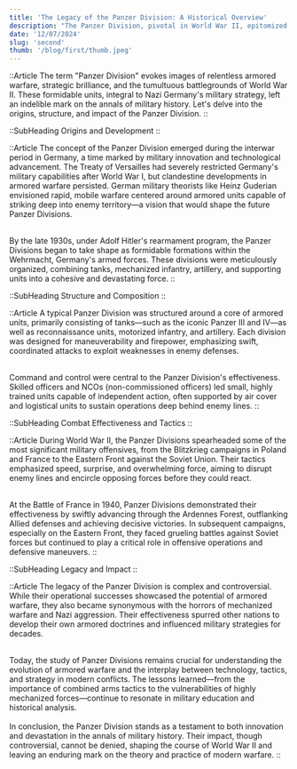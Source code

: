 ```yaml
---
title: 'The Legacy of the Panzer Division: A Historical Overview'
description: "The Panzer Division, pivotal in World War II, epitomized Germany's innovative approach to mechanized warfare. Organized around tanks, mechanized infantry, and artillery, these units spearheaded Blitzkrieg tactics, showcasing speed and firepower in decisive campaigns like the Battle of France. Despite their controversial legacy, Panzer Divisions revolutionized military strategy, leaving an indelible mark on the history and evolution of armored warfare worldwide."
date: '12/07/2024'
slug: 'second'
thumb: '/blog/first/thumb.jpeg'
---
```


::Article
The term "Panzer Division" evokes images of relentless armored warfare, strategic brilliance, and the tumultuous battlegrounds of World War II. These formidable units, integral to Nazi Germany's military strategy, left an indelible mark on the annals of military history. Let's delve into the origins, structure, and impact of the Panzer Division.
::

<!-- ::SubHeading
The content of the card [Markdown]{.font-bold.bg-green-100.px-2.text-4xl}
:: -->

::SubHeading
Origins and Development
::

::Article
The concept of the Panzer Division emerged during the interwar period in Germany, a time marked by military innovation and technological advancement. The Treaty of Versailles had severely restricted Germany's military capabilities after World War I, but clandestine developments in armored warfare persisted. German military theorists like Heinz Guderian envisioned rapid, mobile warfare centered around armored units capable of striking deep into enemy territory—a vision that would shape the future Panzer Divisions.
<br>

</br>
By the late 1930s, under Adolf Hitler's rearmament program, the Panzer Divisions began to take shape as formidable formations within the Wehrmacht, Germany's armed forces. These divisions were meticulously organized, combining tanks, mechanized infantry, artillery, and supporting units into a cohesive and devastating force.
::

::SubHeading
Structure and Composition
::

::Article
A typical Panzer Division was structured around a core of armored units, primarily consisting of tanks—such as the iconic Panzer III and IV—as well as reconnaissance units, motorized infantry, and artillery. Each division was designed for maneuverability and firepower, emphasizing swift, coordinated attacks to exploit weaknesses in enemy defenses.
<br>

</br>
Command and control were central to the Panzer Division's effectiveness. Skilled officers and NCOs (non-commissioned officers) led small, highly trained units capable of independent action, often supported by air cover and logistical units to sustain operations deep behind enemy lines.
::

::SubHeading
Combat Effectiveness and Tactics
::

::Article
During World War II, the Panzer Divisions spearheaded some of the most significant military offensives, from the Blitzkrieg campaigns in Poland and France to the Eastern Front against the Soviet Union. Their tactics emphasized speed, surprise, and overwhelming force, aiming to disrupt enemy lines and encircle opposing forces before they could react.
<br>

</br>
At the Battle of France in 1940, Panzer Divisions demonstrated their effectiveness by swiftly advancing through the Ardennes Forest, outflanking Allied defenses and achieving decisive victories. In subsequent campaigns, especially on the Eastern Front, they faced grueling battles against Soviet forces but continued to play a critical role in offensive operations and defensive maneuvers.
::

::SubHeading
Legacy and Impact
::

::Article
The legacy of the Panzer Division is complex and controversial. While their operational successes showcased the potential of armored warfare, they also became synonymous with the horrors of mechanized warfare and Nazi aggression. Their effectiveness spurred other nations to develop their own armored doctrines and influenced military strategies for decades.
<br>

</br>
Today, the study of Panzer Divisions remains crucial for understanding the evolution of armored warfare and the interplay between technology, tactics, and strategy in modern conflicts. The lessons learned—from the importance of combined arms tactics to the vulnerabilities of highly mechanized forces—continue to resonate in military education and historical analysis.
<br>

</br>
In conclusion, the Panzer Division stands as a testament to both innovation and devastation in the annals of military history. Their impact, though controversial, cannot be denied, shaping the course of World War II and leaving an enduring mark on the theory and practice of modern warfare.
::